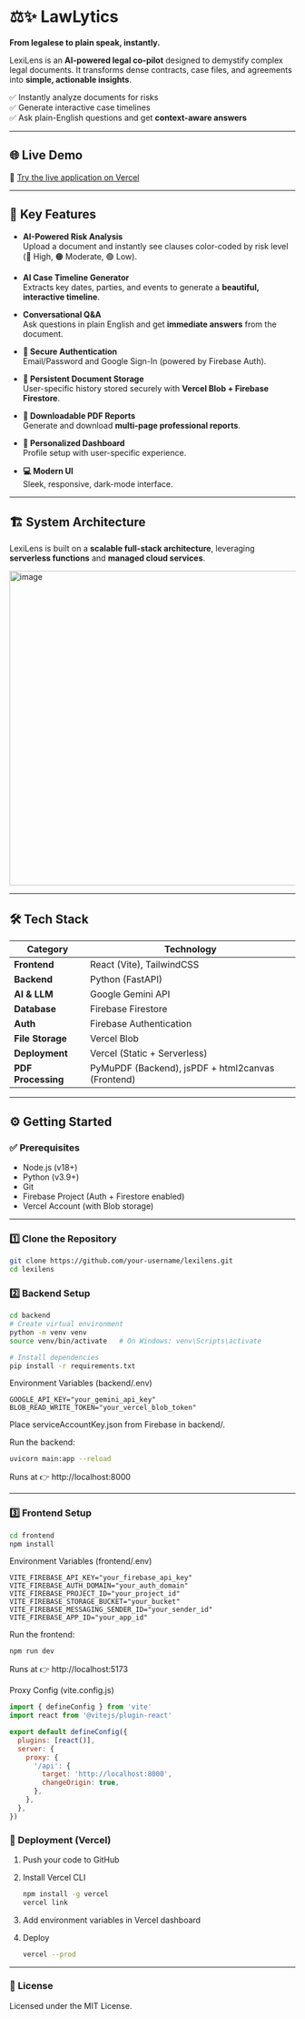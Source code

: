 # ⚖️✨ LawLytics

**From legalese to plain speak, instantly.**

LexiLens is an **AI-powered legal co-pilot** designed to demystify complex legal documents. It transforms dense contracts, case files, and agreements into **simple, actionable insights**.  

✅ Instantly analyze documents for risks  
✅ Generate interactive case timelines  
✅ Ask plain-English questions and get **context-aware answers**  

---

## 🌐 Live Demo
🔗 [Try the live application on Vercel](https://lawlytics.vercel.app)

---

## 🚀 Key Features

- **AI-Powered Risk Analysis**  
  Upload a document and instantly see clauses color-coded by risk level (🔴 High, 🟠 Moderate, 🟢 Low).

- **AI Case Timeline Generator**  
  Extracts key dates, parties, and events to generate a **beautiful, interactive timeline**.

- **Conversational Q&A**  
  Ask questions in plain English and get **immediate answers** from the document.

- **🔐 Secure Authentication**  
  Email/Password and Google Sign-In (powered by Firebase Auth).

- **📂 Persistent Document Storage**  
  User-specific history stored securely with **Vercel Blob + Firebase Firestore**.

- **📑 Downloadable PDF Reports**  
  Generate and download **multi-page professional reports**.

- **👤 Personalized Dashboard**  
  Profile setup with user-specific experience.

- **💻 Modern UI**  
  Sleek, responsive, dark-mode interface.

---

## 🏗️ System Architecture
LexiLens is built on a **scalable full-stack architecture**, leveraging **serverless functions** and **managed cloud services**.

<img width="1433" height="553" alt="image" src="https://github.com/user-attachments/assets/a3b06d12-69c3-4dfb-86c8-fcb2bb926d55" />


---

## 🛠️ Tech Stack

| Category          | Technology |
|-------------------|------------|
| **Frontend**      | React (Vite), TailwindCSS |
| **Backend**       | Python (FastAPI) |
| **AI & LLM**      | Google Gemini API |
| **Database**      | Firebase Firestore |
| **Auth**          | Firebase Authentication |
| **File Storage**  | Vercel Blob |
| **Deployment**    | Vercel (Static + Serverless) |
| **PDF Processing**| PyMuPDF (Backend), jsPDF + html2canvas (Frontend) |

---

## ⚙️ Getting Started

### ✅ Prerequisites
- Node.js (v18+)
- Python (v3.9+)
- Git
- Firebase Project (Auth + Firestore enabled)
- Vercel Account (with Blob storage)

---

### 1️⃣ Clone the Repository
```bash
git clone https://github.com/your-username/lexilens.git
cd lexilens
```

### 2️⃣ Backend Setup
```bash
cd backend
# Create virtual environment
python -m venv venv
source venv/bin/activate   # On Windows: venv\Scripts\activate

# Install dependencies
pip install -r requirements.txt
```

Environment Variables (backend/.env)
```env
GOOGLE_API_KEY="your_gemini_api_key"
BLOB_READ_WRITE_TOKEN="your_vercel_blob_token"
```

Place serviceAccountKey.json from Firebase in backend/.

Run the backend:
```bash
uvicorn main:app --reload
```
Runs at 👉 http://localhost:8000

---

### 3️⃣ Frontend Setup
```bash
cd frontend
npm install
```
Environment Variables (frontend/.env)
```env
VITE_FIREBASE_API_KEY="your_firebase_api_key"
VITE_FIREBASE_AUTH_DOMAIN="your_auth_domain"
VITE_FIREBASE_PROJECT_ID="your_project_id"
VITE_FIREBASE_STORAGE_BUCKET="your_bucket"
VITE_FIREBASE_MESSAGING_SENDER_ID="your_sender_id"
VITE_FIREBASE_APP_ID="your_app_id"
```
Run the frontend:
```bash
npm run dev
```
Runs at 👉 http://localhost:5173

Proxy Config (vite.config.js)
```js
import { defineConfig } from 'vite'
import react from '@vitejs/plugin-react'

export default defineConfig({
  plugins: [react()],
  server: {
    proxy: {
      '/api': {
        target: 'http://localhost:8000',
        changeOrigin: true,
      },
    },
  },
})
```

### 🚢 Deployment (Vercel)

1. Push your code to GitHub

2. Install Vercel CLI
   ```bash
   npm install -g vercel
   vercel link
   ```
3. Add environment variables in Vercel dashboard
4. Deploy
   ```bash
   vercel --prod
   ```
---
### 📜 License
Licensed under the MIT License.


